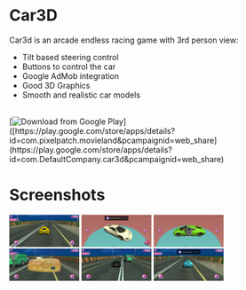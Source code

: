 # Car3D
Car3d is an arcade endless racing game with 3rd person view:
- Tilt based steering control
- Buttons to control the car
- Google AdMob integration
- Good 3D Graphics
- Smooth and realistic car models
<br/>
[<img src="https://play.google.com/intl/en_us/badges/images/generic/en_badge_web_generic.png"
      alt="Download from Google Play"
      height="80">]([https://play.google.com/store/apps/details?id=com.pixelpatch.movieland&pcampaignid=web_share](https://play.google.com/store/apps/details?id=com.DefaultCompany.car3d&pcampaignid=web_share)
<br/>

# Screenshots
<img src="Textures/img_1.png" width = "25%">   <img src="Textures/img_2.png" width = "25%">    <img src="Textures/img_3.png" width ="25%"> <img src="Textures/Img_4.png" width = "25%">    <img src="Textures/img_5.png" width = "25%">   <img src="Textures/img_6.png" width ="25%">
